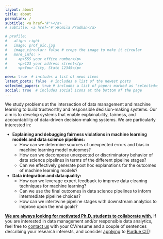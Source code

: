 ```yaml
---
layout: about
title: about
permalink: /
subtitle: <a href='#'></a>
# subtitle: <a href='#'>Romila Pradhan</a>

# profile:
#   align: right
#   image: prof_pic.jpg
#   image_circular: false # crops the image to make it circular
#   more_info: >
#     <p>555 your office number</p>
#     <p>123 your address street</p>
#     <p>Your City, State 12345</p>

news: true  # includes a list of news items
latest_posts: false  # includes a list of the newest posts
selected_papers: true # includes a list of papers marked as "selected={true}"
social: true  # includes social icons at the bottom of the page
---
```


We study problems at the intersection of data management and machine learning to build trustworthy and responsible decision-making systems. Our aim is to develop systems that enable explainability, fairness, and accountability of data-driven decision-making systems. We are particularly interested in:

<ul>
    <li>
        <b>Explaining and debugging fairness violations in machine learning models and data science pipelines:</b> 
        <ul>
            <li>How can we determine sources of unexpected errors and bias in machine learning model outcomes?</li>
            <li>How can we decompose unexpected or discriminatory behavior of data science pipelines in terms of the different pipeline stages?</li>
            <li>Can we effectively generate post hoc explanations for the outcomes of machine learning models?</li>
        </ul>
    </li>
    <li>
        <b>Data integration and data quality:</b>
        <ul>
            <li>How can we leverage expert feedback to improve data cleaning techniques for machine learning?</li>
            <li>Can we use the final outcomes in data science pipelines to inform intermediate pipeline choices?</li> 
            <li>How can we intertwine pipeline stages with downstream analytics to improve upon the end goals? </li>
        </ul>
    </li>
</ul>

<b> <u>We are always looking for motivated Ph.D. students to collaborate with.</u></b> If you are interested in data management and/or responsible data analytics, feel free to <a href="mailto:rpradhan@purdue.edu">contact us</a> with your CV/resume and a couple of sentences describing your research interests, and consider <a href="https://www.purdue.edu/gradschool/admissions/how-to-apply/index.html">applying</a> to <a href="https://polytechnic.purdue.edu/degrees/phd-technology/admissions/application-package-components">Purdue CIT</a>!
